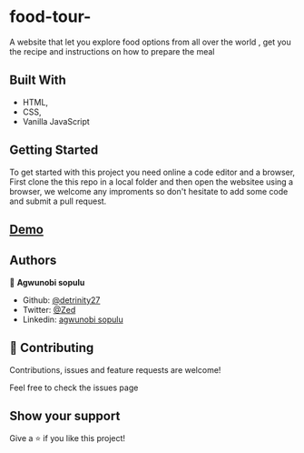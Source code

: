 # food-tour-
 A website that let you explore food options from all over the world  , get you the recipe and instructions on how to prepare the meal 

## Built With

- HTML,
- CSS,
- Vanilla JavaScript

## Getting Started

To get started with this project you need online a code editor and a browser, First clone the this repo in a local folder and then open the websitee using a browser, we welcome any improments so don't hesitate to add some code and submit a pull request.

## [Demo](https://foodporn.netlify.app)


## Authors

👤 **Agwunobi sopulu**

- Github: [@detrinity27](https://github.com/detrinity27)
- Twitter: [@Zed](https://twitter.com/SO_NWA)
- Linkedin: [agwunobi sopulu](https://www.linkedin.com/in/agwunobi-sopulu-691875216)

## 🤝 Contributing

Contributions, issues and feature requests are welcome!

Feel free to check the issues page

## Show your support

Give a ⭐️ if you like this project!

